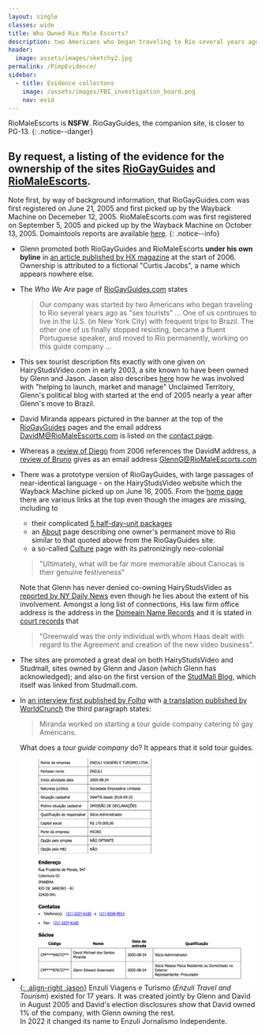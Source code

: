 ```yaml
---
layout: single
classes: wide
title: Who Owned Rio Male Escorts?
description: two Americans who began traveling to Rio several years ago as "sex tourists\"
header:
  image: assets/images/sketchy2.jpg
permalink: /PimpEvidence/
sidebar:
  - title: Evidence collectons
    image: /assets/images/FBI_investigation_board.png
    nav: evid
---
```


RioMaleEscorts is **NSFW**. RioGayGuides, the companion site, is closer to PG-13.
{: .notice--danger}

## By request, a listing of the evidence for the ownership of the sites [RioGayGuides](/RioG.html) and  [RioMaleEscorts](/RioE.html).

Note first, by way of background information, that RioGayGuides.com was first registered on June 21, 2005 and first picked up by the Wayback Machine on Decemeber 12, 2005. RioMaleEscorts.com was first registered on September 5, 2005 and picked up by the Wayback Machine on October 13, 2005. Domaintools reports are available [here](/DNS/).
{: .notice--info}


- Glenn promoted both RioGayGuides and RioMaleEscorts **under his own byline** in [an article published by HX magazine](/hxRio/) at the start of 2006. Ownership is attributed to a fictional "Curtis Jacobs", a name which appears nowhere else.
- The _Who We Are_ page of [RioGayGuides.com](/RioG.html) states
  > Our company was started by two Americans who began traveling to Rio several years ago as "sex tourists" ... One of us continues to live in the U.S. (in New York City) with frequent trips to Brazil. The other one of us finally stopped resisting, became a fluent Portuguese speaker, and moved to Rio permanently, working on this guide company ...  
- This sex tourist description fits exactly with one given on HairyStudsVideo.com in early 2003, a site known to have been owned by Glenn and Jason. Jason also describes [here](/IamJJ.html) how he was involved with "helping to launch, market and manage" Unclaimed Territory, Glenn's political blog with started at the end of 2005 nearly a year after Glenn's move to Brazil.
- David Miranda appears pictured in the banner at the top of the [RioGayGuides](/RioG.html) pages and the email address DavidM@RioMaleEscorts.com is listed on the [contact page](/rion/Contact_Us.html).
- Whereas a [review of Diego](https://web.archive.org/web/20060516041136/http://www.male4malescorts.com/reviews/diego_rio.html) from 2006 references the DavidM address, a [review of Bruno](https://web.archive.org/web/20060516041029/http://www.male4malescorts.com/reviews/bruno_rio.html) gives as an email address GlennG@RioMaleEscorts.com
- There was a prototype version of RioGayGuides, with large passages of near-identical language - on the HairyStudsVideo website which the Wayback Machine picked up on June 16, 2005. From the [home page](https://web.archive.org/web/20050616000830/http://hairystudsvideo.com/rio/packages.html) there are various links at the top even though the images are missing, including to
    - their complicated [5 half-day-unit packages](https://web.archive.org/web/20050616000830/http://hairystudsvideo.com/rio/packages.html)
    - an [About](https://web.archive.org/web/20050615232102/http://hairystudsvideo.com/rio/about.htm) page describing one owner's permanent move to Rio similar to that quoted above from the RioGayGuides site.
    - a so-called [Culture](https://web.archive.org/web/20050615234213/http://hairystudsvideo.com/rio/culture.htm) page with its patronizingly neo-colonial
     > "Ultimately, what will be far more memorable about Cariocas is their genuine festiveness"

  Note that Glenn has never denied co-owning HairyStudsVideo as [reported by NY Daily News](https://www.nydailynews.com/news/national/greenwald-reporter-broke-nsa-story-lawyer-sued-porn-biz-article-1.1383448) even though he lies about the extent of his involvement. Amongst a long list of connections, His law firm office address is the address in the [Domeain Name Records](/DNS/) and it is stated in [court records](/cases/PeterHaas.html) that
  > "Greenwald was the only individual with whom Haas dealt with regard to the Agreement and creation of the new video business".
- The sites are promoted a great deal on both HairyStudsVideo and Studmall, sites owned by Glenn and Jason (which Glenn has acknowledged); and also on the first version of the [StudMall Blog](/blogspot.html), which itself was linked from Studmall.com. 
- In [an interview first published by _Folha_](http://www1.folha.uol.com.br/colunas/monicabergamo/2013/08/1331165-vem-chumbo-grosso-diz-jornalista-que-namora-brasileiro-detido-em-londres.shtml) with [a translation published by WorldCrunch](https://worldcrunch.com/world-affairs/in-rio-with-glenn-greenwald-and-david-miranda-more-snowden-stories-to-come) the third paragraph states:
  > Miranda worked on starting a tour guide company catering to gay Americans.
  
  What does a _tour guide company_ do? It appears that it sold tour guides. 
- [![Enzuli Corporate Record](/assets/images/EnzuliRecord-2020-09.png){: .align-right .jason}](/assets/images/EnzuliRecord-2020-09.png) Enzuli Viagens e Turismo (_Enzuli Travel and Tourism_) existed for 17 years. It was created jointly by Glenn and David in August 2005 and David's election disclosures show that David owned 1% of the company, with Glenn owning the rest.    
In 2022 it changed its name to Enzuli Jornalismo Independente.
